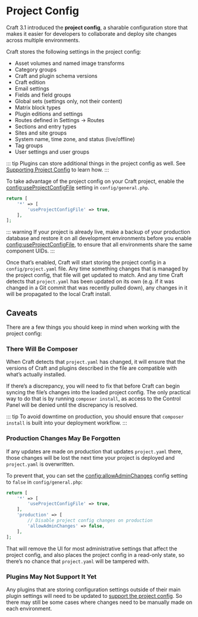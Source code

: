 # Project Config

Craft 3.1 introduced the **project config**, a sharable configuration store that makes it easier for developers to collaborate and deploy site changes across multiple environments.

Craft stores the following settings in the project config:

- Asset volumes and named image transforms
- Category groups
- Craft and plugin schema versions
- Craft edition
- Email settings
- Fields and field groups
- Global sets (settings only, not their content)
- Matrix block types
- Plugin editions and settings
- Routes defined in Settings → Routes
- Sections and entry types
- Sites and site groups
- System name, time zone, and status (live/offline)
- Tag groups
- User settings and user groups

::: tip
Plugins can store additional things in the project config as well. See [Supporting Project Config](extend/project-config.md) to learn how.
:::

To take advantage of the project config on your Craft project, enable the <config:useProjectConfigFile> setting in `config/general.php`.

```php
return [
    '*' => [
        'useProjectConfigFile' => true,
    ],
];
```

::: warning
If your project is already live, make a backup of your production database and restore it on all development environments before you enable <config:useProjectConfigFile>, to ensure that all environments share the same component UIDs.
:::

Once that’s enabled, Craft will start storing the project config in a `config/project.yaml` file. Any time something changes that is managed by the project config, that file will get updated to match. And any time Craft detects that `project.yaml` has been updated on its own (e.g. if it was changed in a Git commit that was recently pulled down), any changes in it will be propagated to the local Craft install.

## Caveats

There are a few things you should keep in mind when working with the project config:

### There Will Be Composer

When Craft detects that `project.yaml` has changed, it will ensure that the versions of Craft and plugins described in the file are compatible with what’s actually installed.

If there’s a discrepancy, you will need to fix that before Craft can begin syncing the file’s changes into the loaded project config. The only practical way to do that is by running `composer install`, as access to the Control Panel will be denied until the discrepancy is resolved.

::: tip
To avoid downtime on production, you should ensure that `composer install` is built into your deployment workflow.
:::

### Production Changes May Be Forgotten

If any updates are made on production that updates `project.yaml` there, those changes will be lost the next time your project is deployed and `project.yaml` is overwritten.

To prevent that, you can set the <config:allowAdminChanges> config setting to `false` in `config/general.php`:

```php
return [
    '*' => [
        'useProjectConfigFile' => true,
    ],
    'production' => [
        // Disable project config changes on production
        'allowAdminChanges' => false,
    ], 
];
```

That will remove the UI for most administrative settings that affect the project config, and also places the project config in a read-only state, so there’s no chance that `project.yaml` will be tampered with.

### Plugins May Not Support It Yet

Any plugins that are storing configuration settings outside of their main plugin settings will need to be updated to [support the project config](extend/project-config.md). So there may still be some cases where changes need to be manually made on each environment.

